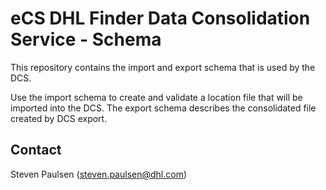 # eCS DHL Finder Data Consolidation Service - Schema

This repository contains the import and export schema that is used by the DCS.

Use the import schema to create and validate a location file that will be imported into the DCS.
The export schema describes the consolidated file created by DCS export.

## Contact

Steven Paulsen (steven.paulsen@dhl.com)
